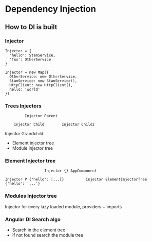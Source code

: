 # Dependency Injection

## How to DI is built

### Injector

```
Injector = {
  'hello': StamService,
  'foo': OtherService
}
```

```
Injector = new Map({
  OtherService: new OtherService,
  StamService: new StamService(),
  HttpClient: new HttpClient(),
  hello: 'world'
})
```

### Trees Injectors

             Injector Parent
             
        Injector Child        Injector Child2
        
  Injector Grandchild


- Element injector tree
- Module injector tree

### Element Injector tree

                      Injector {} AppComponent
          
    Injector P {'hello': [...]}          Injector ElementInjectorTree {'hello': '...'}
    
### Modules Injector tree

Injector for every lazy loaded module, providers + imports

### Angular DI Search algo

- Search in the element tree
- if not found search the module tree
    

